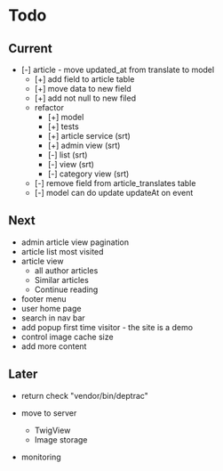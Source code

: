 # Todo

## Current

- [-] article - move updated_at from translate to model
  - [+] add field to article table
  - [+] move data to new field
  - [+] add not null to new filed
  - refactor
    - [+] model
    - [+] tests
    - [+] article service (srt)
    - [+] admin view (srt)
    - [-] list (srt)
    - [-] view (srt)
    - [-] category view (srt)
  - [-] remove field from article_translates table
  - [-] model can do update updateAt on event

## Next

- admin article view pagination
- article list most visited
- article view
  - all author articles
  - Similar articles
  - Continue reading
- footer menu
- user home page
- search in nav bar
- add popup first time visitor - the site is a demo
- control image cache size
- add more content

## Later

- return check "vendor/bin/deptrac"

- move to server
  - TwigView
  - Image storage

- monitoring
